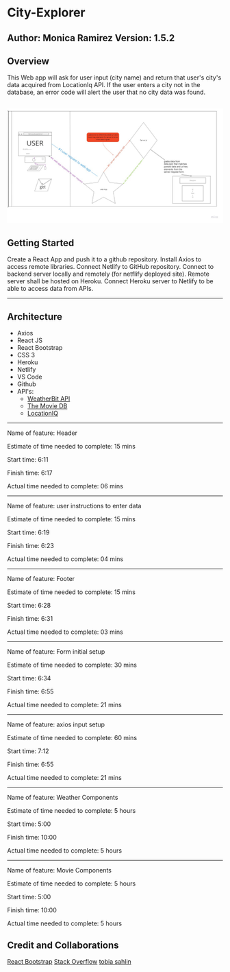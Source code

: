 # City-Explorer

**Author**: Monica Ramirez
**Version**: 1.5.2
-------

## Overview

This Web app will ask for user input (city name) and return that user's city's data acquired from LocationIq API. If the user enters a city not in the database, an error code will alert the user that no city data was found. 

![wrc](/WRC.jpg)
-----

## Getting Started
Create a React App and push it to a github repository. Install Axios to access remote libraries. Connect Netlify to GitHub repository. Connect to backend server locally and remotely (for netflify deployed site). Remote server shall be hosted on Heroku. 
Connect Heroku server to Netlify to be able to access data from APIs. 

-----

## Architecture
- Axios
- React JS
- React Bootstrap 
- CSS 3
- Heroku
- Netlify
- VS Code
- Github
- API's:
  - [WeatherBit API](https://www.weatherbit.io/)
  - [The Movie DB](https://developers.themoviedb.org/)
  - [LocationIQ](https://locationiq.com/)

-----

Name of feature: Header

Estimate of time needed to complete: 15 mins 

Start time: 6:11

Finish time: 6:17

Actual time needed to complete: 06 mins

-----
Name of feature: user instructions to enter data 

Estimate of time needed to complete: 15 mins 

Start time: 6:19

Finish time: 6:23

Actual time needed to complete: 04 mins

-----

Name of feature: Footer

Estimate of time needed to complete: 15 mins 

Start time: 6:28 

Finish time: 6:31

Actual time needed to complete: 03 mins

-----

Name of feature: Form initial setup

Estimate of time needed to complete: 30 mins 

Start time: 6:34 

Finish time: 6:55

Actual time needed to complete: 21 mins

-----
Name of feature: axios input setup

Estimate of time needed to complete: 60 mins 

Start time: 7:12

Finish time: 6:55

Actual time needed to complete: 21 mins

--- 

Name of feature: Weather Components

Estimate of time needed to complete: 5 hours 

Start time: 5:00

Finish time: 10:00

Actual time needed to complete: 5 hours

----

Name of feature: Movie Components

Estimate of time needed to complete: 5 hours 

Start time: 5:00

Finish time: 10:00

Actual time needed to complete: 5 hours

## Credit and Collaborations

[React Bootstrap](https://react-bootstrap.github.io/)
[Stack Overflow](https://stackoverflow.com/)
[tobia sahlin](https://tobiasahlin.com/blog/flexbox-break-to-new-row/)

